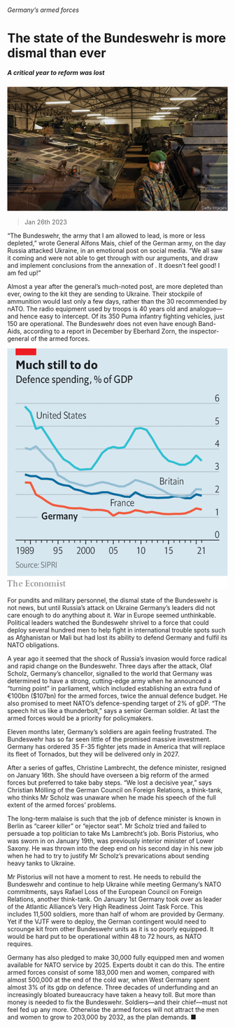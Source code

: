 ###### Germany’s armed forces

# The state of the Bundeswehr is more dismal than ever 

##### A critical year to reform was lost 

![image](images/20230128_EUP505.jpg) 

> Jan 26th 2023 

“The Bundeswehr, the army that I am allowed to lead, is more or less depleted,” wrote General Alfons Mais, chief of the German army, on the day Russia attacked Ukraine, in an emotional post on social media. “We all saw it coming and were not able to get through with our arguments, and draw and implement conclusions from the annexation of . It doesn’t feel good! I am fed up!”

Almost a year after the general’s much-noted post,  are more depleted than ever, owing to the kit they are sending to Ukraine. Their stockpile of ammunition would last only a few days, rather than the 30 recommended by nATO. The radio equipment used by troops is 40 years old and analogue—and hence easy to intercept. Of its 350 Puma infantry fighting vehicles, just 150 are operational. The Bundeswehr does not even have enough Band-Aids, according to a report in December by Eberhard Zorn, the inspector-general of the armed forces.

![image](images/20230128_EUC489.png) 


For pundits and military personnel, the dismal state of the Bundeswehr is not news, but until Russia’s attack on Ukraine Germany’s leaders did not care enough to do anything about it. War in Europe seemed unthinkable. Political leaders watched the Bundeswehr shrivel to a force that could deploy several hundred men to help fight in international trouble spots such as Afghanistan or Mali but had lost its ability to defend Germany and fulfil its NATO obligations. 

A year ago it seemed that the shock of Russia’s invasion would force radical and rapid change on the Bundeswehr. Three days after the attack, Olaf Scholz, Germany’s chancellor, signalled to the world that Germany was determined to have a strong, cutting-edge army when he announced a “turning point” in parliament, which included establishing an extra fund of €100bn ($107bn) for the armed forces, twice the annual defence budget. He also promised to meet NATO’s defence-spending target of 2% of gDP. “The speech hit us like a thunderbolt,” says a senior German soldier. At last the armed forces would be a priority for policymakers.

Eleven months later, Germany’s soldiers are again feeling frustrated. The Bundeswehr has so far seen little of the promised massive investment. Germany has ordered 35 F-35 fighter jets made in America that will replace its fleet of Tornados, but they will be delivered only in 2027. 

After a series of gaffes, Christine Lambrecht, the defence minister, resigned on January 16th. She should have overseen a big reform of the armed forces but preferred to take baby steps. “We lost a decisive year,” says Christian Mölling of the German Council on Foreign Relations, a think-tank, who thinks Mr Scholz was unaware when he made his speech of the full extent of the armed forces’ problems. 

The long-term malaise is such that the job of defence minister is known in Berlin as “career killer” or “ejector seat”. Mr Scholz tried and failed to persuade a top politician to take Ms Lambrecht’s job. Boris Pistorius, who was sworn in on January 19th, was previously interior minister of Lower Saxony. He was thrown into the deep end on his second day in his new job when he had to try to justify Mr Scholz’s prevarications about sending heavy tanks to Ukraine. 

Mr Pistorius will not have a moment to rest. He needs to rebuild the Bundeswehr and continue to help Ukraine while meeting Germany’s NATO commitments, says Rafael Loss of the European Council on Foreign Relations, another think-tank. On January 1st Germany took over as leader of the Atlantic Alliance’s Very High Readiness Joint Task Force. This includes 11,500 soldiers, more than half of whom are provided by Germany. Yet if the VJTF were to deploy, the German contingent would need to scrounge kit from other Bundeswehr units as it is so poorly equipped. It would be hard put to be operational within 48 to 72 hours, as NATO requires.

Germany has also pledged to make 30,000 fully equipped men and women available for NATO service by 2025. Experts doubt it can do this. The entire armed forces consist of some 183,000 men and women, compared with almost 500,000 at the end of the cold war, when West Germany spent almost 3% of its gdp on defence. Three decades of underfunding and an increasingly bloated bureaucracy have taken a heavy toll. But more than money is needed to fix the Bundeswehr. Soldiers—and their chief—must not feel fed up any more. Otherwise the armed forces will not attract the men and women to grow to 203,000 by 2032, as the plan demands. ■

